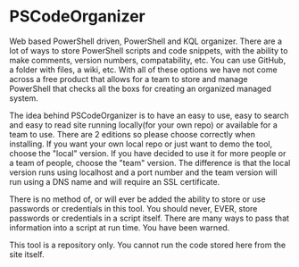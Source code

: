 # PSCodeOrganizer
Web based PowerShell driven, PowerShell and KQL organizer.
There are a lot of ways to store PowerShell scripts and code snippets, with the ability to make comments, version numbers, compatability, etc. You can use GitHub, a folder with files, a wiki, etc. With all of these options we have not come across a free product that allows for a team to store and manage PowerShell that checks all the boxs for creating an organized managed system.

The idea behind PSCodeOrganizer is to have an easy to use, easy to search and easy to read site running locally(for your own repo) or available for a team to use. There are 2 editions so please choose correctly when installing. If you want your own local repo or just want to demo the tool, choose the "local" version. If you have decided to use it for more people or a team of people, choose the "team" version. The difference is that the local version runs using localhost and a port number and the team version will run using a DNS name and will require an SSL certificate. 

There is no method of, or will ever be added the ability to store or use passwords or credentials in this tool. You should never, EVER, store passwords or credentials in a script itself. There are many ways to pass that information into a script at run time. You have been warned.

This tool is a repository only. You cannot run the code stored here from the site itself.
